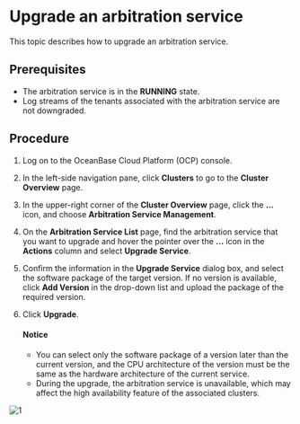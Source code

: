 # Upgrade an arbitration service

This topic describes how to upgrade an arbitration service.

## Prerequisites

* The arbitration service is in the **RUNNING** state.
* Log streams of the tenants associated with the arbitration service are not downgraded.

## Procedure

1. Log on to the OceanBase Cloud Platform (OCP) console.

2. In the left-side navigation pane, click **Clusters** to go to the **Cluster Overview** page.

3. In the upper-right corner of the **Cluster Overview** page, click the **...** icon, and choose **Arbitration Service Management**.

4. On the **Arbitration Service List** page, find the arbitration service that you want to upgrade and hover the pointer over the **...** icon in the **Actions** column and select **Upgrade Service**.

5. Confirm the information in the **Upgrade Service** dialog box, and select the software package of the target version.
   If no version is available, click **Add Version** in the drop-down list and upload the package of the required version.

6. Click **Upgrade**.

   <main id="notice" type='notice'>
   <h4>Notice</h4>
   <p><ul><li>You can select only the software package of a version later than the current version, and the CPU architecture of the version must be the same as the hardware architecture of the current service. </li><li>During the upgrade, the arbitration service is unavailable, which may affect the high availability feature of the associated clusters. </li></p>
   </main>

![1](https://obbusiness-private.oss-cn-shanghai.aliyuncs.com/doc/img/ocp/410/%E5%8D%87%E7%BA%A7%E4%BB%B2%E8%A3%81%E6%9C%8D%E5%8A%A1-1.png)
